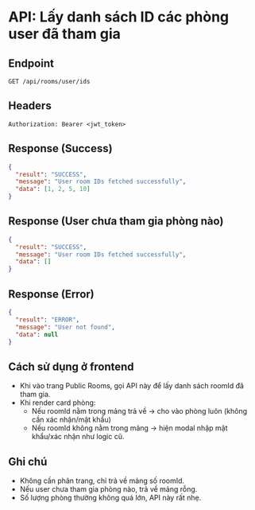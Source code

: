 # API: Lấy danh sách ID các phòng user đã tham gia

## Endpoint
```
GET /api/rooms/user/ids
```

## Headers
```
Authorization: Bearer <jwt_token>
```

## Response (Success)
```json
{
  "result": "SUCCESS",
  "message": "User room IDs fetched successfully",
  "data": [1, 2, 5, 10]
}
```

## Response (User chưa tham gia phòng nào)
```json
{
  "result": "SUCCESS",
  "message": "User room IDs fetched successfully",
  "data": []
}
```

## Response (Error)
```json
{
  "result": "ERROR",
  "message": "User not found",
  "data": null
}
```

## Cách sử dụng ở frontend
- Khi vào trang Public Rooms, gọi API này để lấy danh sách roomId đã tham gia.
- Khi render card phòng:
  - Nếu roomId nằm trong mảng trả về → cho vào phòng luôn (không cần xác nhận/mật khẩu)
  - Nếu roomId không nằm trong mảng → hiện modal nhập mật khẩu/xác nhận như logic cũ.

## Ghi chú
- Không cần phân trang, chỉ trả về mảng số roomId.
- Nếu user chưa tham gia phòng nào, trả về mảng rỗng.
- Số lượng phòng thường không quá lớn, API này rất nhẹ. 